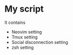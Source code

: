 # My script

It contains 
* Neovim setting
* Tmux setting
* Social disconnection setting
* zsh setting
